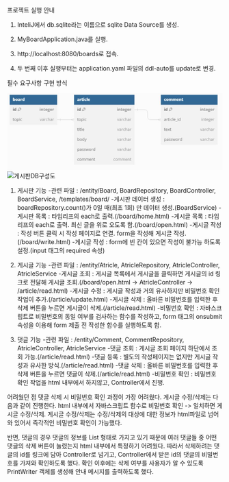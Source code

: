 프로젝트 실행 안내

1. InteliJ에서 db.sqlite라는 이름으로 sqlite Data Source를 생성.

2. MyBoardApplication.java를 실행.

3. http://localhost:8080/boards로 접속.

4. 두 번째 이후 실행부터는 application.yaml 파일의 ddl-auto를 update로 변경.


필수 요구사항 구현 방식

![DB 관계도](게시판DB구성도.jpg)
![게시판DB구성도](https://github.com/Hagug/Mission_LJC/assets/107788950/9dcbc9c2-c57d-4814-963b-bc1b21925ca2)

1. 게시판 기능
   -관련 파일 : /entity/Board, BoardRepository, BoardController, BoardService, /templates/board/
   -게시판 데이터 생성 : boardRepository.count()가 0일 때(최초 1회) 만 데이터 생성.(BoardService)
   -게시판 목록 : 타임리프의 each로 출력.(/board/home.html)
   -게시글 목록 : 타임리프의 each로 출력. 최신 글을 위로 오도록 함.(/board/open.html)
   -게시글 작성 : 작성 버튼 클릭 시 작성 페이지로 연결. form을 작성해 게시글 작성.(/board/write.html)
   -게시글 작성 : form에 빈 칸이 있으면 작성이 불가능 하도록 설정.(input 태그의 required 속성)

2. 게시글 기능
   -관련 파일 : /entity/Atricle, AtricleRepository, AtricleController, AtricleService
   -게시글 조회 : 게시글 목록에서 게시글을 클릭하면 게시글의 id 링크로 전달해 게시글 조회.(/board/open.html -> AtricleController -> /article/read.html)
   -게시글 수정 : 게시글 작성과 거의 유사하지만 비밀번호 확인 작업이 추가.(/article/update.html)
   -게시글 삭제 : 올바른 비밀번호를 입력한 후 삭제 버튼을 누르면 게시글이 삭제.(/article/read.html)
   -비밀번호 확인 : 자바스크립트로 비밀번호의 동일 여부를 검사하는 함수를 작성하고, form 태그의 onsubmit 속성을 이용해 form 제출 전 작성한 함수를 실행하도록 함.

3. 댓글 기능
   -관련 파일 : /entity/Comment, CommentRepository, AtricleController, AtricleService
   -댓글 조회 : 게시글 조회 페이지 하단에서 조회 가능.(/article/read.html)
   -댓글 등록 : 별도의 작성페이지는 없지만 게시글 작성과 유사한 방식.(/article/read.html)
   -댓글 삭제 : 올바른 비밀번호를 입력한 후 삭제 버튼을 누르면 댓글이 삭제.(/article/read.html)
   -비밀번호 확인 : 비밀번호 확인 작업을 html 내부에서 하지않고, Controller에서 진행.
   

어려웠던 점
댓글 삭제 시 비밀번호 확인 과정이 가장 어려웠다. 
게시글 수정/삭제는 다음과 같이 진행한다.
html 내부에서 자바스크립트 함수로 비밀번호 확인 -> 일치하면 게시글 수정/삭제.
게시글 수정/삭제는 수정/삭제의 대상에 대한 정보가 html파일로 넘어와 있어서 즉각적인 비밀번호 확인이 가능했다.

반면, 댓글의 경우 댓글의 정보를 List 형태로 가지고 있기 때문에 여러 댓글들 중 어떤 댓글의 삭제 버튼이 눌렸는지 html 내부에서 특정하기 어려웠다.
따라서 삭제하려는 댓글의 id를 링크에 담아 Controller로 넘기고, Controller에서 받은 id의 댓글의 비밀번호를 가져와 확인하도록 했다.
확인 이후에는 삭제 여부를 사용자가 알 수 있도록 PrintWriter 객체를 생성해 안내 메시지를 출력하도록 했다.
